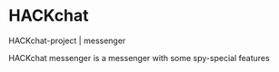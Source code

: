 # HACKchat
HACKchat-project | messenger

HACKchat messenger is a messenger with some spy-special features
